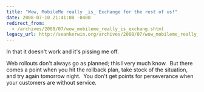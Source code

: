 ```yaml
---
title: "Wow, MobileMe really _is_ Exchange for the rest of us!"
date: 2008-07-10 21:41:08 -0400
redirect_from:
  - /archives/2008/07/wow_mobileme_really_is_exchang.shtml
legacy_url: http://seankerwin.org/archives/2008/07/wow_mobileme_really_is_exchang.shtml
---
```

In that it doesn't work and it's pissing me off.

Web rollouts don't always go as planned; this I very much know.  But there comes a point when you hit the rollback plan, take stock of the situation, and try again tomorrow night.  You don't get points for perseverance when your customers are without service.
